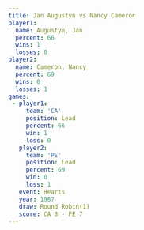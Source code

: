 ```yaml
---
title: Jan Augustyn vs Nancy Cameron
player1:              
  name: Augustyn, Jan 
  percent: 66         
  wins: 1             
  losses: 0           
player2:              
  name: Cameron, Nancy
  percent: 69         
  wins: 0             
  losses: 1           
games:
 - player1:        
     team: 'CA'    
     position: Lead
     percent: 66   
     win: 1        
     loss: 0       
   player2:        
     team: 'PE'    
     position: Lead
     percent: 69   
     win: 0        
     loss: 1       
   event: Hearts       
   year: 1987          
   draw: Round Robin(1)
   score: CA 8 - PE 7  
---
```

